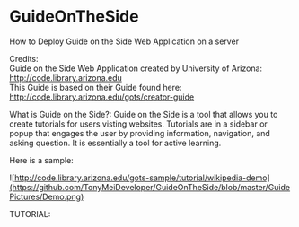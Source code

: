 # GuideOnTheSide
How to Deploy Guide on the Side Web Application on a server

Credits:    
Guide on the Side Web Application created by University of Arizona:   
http://code.library.arizona.edu   
This Guide is based on their Guide found here:         
http://code.library.arizona.edu/gots/creator-guide

What is Guide on the Side?:
Guide on the Side is a tool that allows you to create tutorials for users visting websites. Tutorials are in a sidebar or popup that engages the user by providing information, navigation, and asking question. It is essentially a tool for active learning.

Here is a sample:

![http://code.library.arizona.edu/gots-sample/tutorial/wikipedia-demo](https://github.com/TonyMeiDeveloper/GuideOnTheSide/blob/master/GuidePictures/Demo.png)



TUTORIAL:

